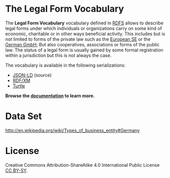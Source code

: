 # The Legal Form Vocabulary

The **Legal Form Vocabulary** vocabulary defined in
[RDFS](http://en.wikipedia.org/wiki/RDF_Schema)
allows to describe legal forms under which individuals or organizations
carry on some kind of economic, charitable or in other ways beneficial
activity.
This includes but is not limited to forms of the private law such as the
[European SE](http://en.wikipedia.org/wiki/European_Company_Regulation)
or the
[German GmbH](http://en.wikipedia.org/wiki/Gesellschaft_mit_beschr%C3%A4nkter_Haftung);
But also cooperatives, associations or forms of the public law.
The status of a legal form is usually gained by some formal registration
within a jurisdiction but this is not always the case.

The vocabulary is available in the following serializations:

- [JSON-LD](legal_form_vocab.jsonld) (source)
- [RDF/XM](legal_form_vocab.rdf)
- [Turtle](legal_form_vocab.ttl)

**Browse the
[documentation](https://w3id.org/legal_form/)
to learn more.**

# Data Set

http://en.wikipedia.org/wiki/Types_of_business_entity#Germany

# License

Creative Commons Attribution-ShareAlike 4.0 International Public License
[CC BY-SY](http://creativecommons.org/licenses/by-sa/4.0/).
